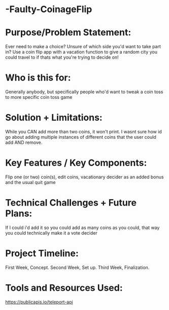# -Faulty-CoinageFlip

# Purpose/Problem Statement: 
Ever need to make a choice? Unsure of which side you'd want to take part in? Use a coin flip app with a vacation function to give a random city you could travel to if thats what you're trying to decide on!

# Who is this for:
Generally anybody, but specifically people who'd want to tweak a coin toss to more specific coin toss game

# Solution + Limitations:
While you CAN add more than two coins, it won't print. I wasnt sure how id go about adding multiple instances of different coins that the user could add AND remove.

# Key Features / Key Components:
Flip one (or two) coin(s), edit coins, vacationary decider as an added bonus and the usual quit game

# Technical Challenges + Future Plans:
If I could i'd add it so you could add as many coins as you could, that way you could technically make it a vote decider

# Project Timeline:
First Week, Concept. Second Week, Set up. Third Week, Finalization.

# Tools and Resources Used:
https://publicapis.io/teleport-api 
